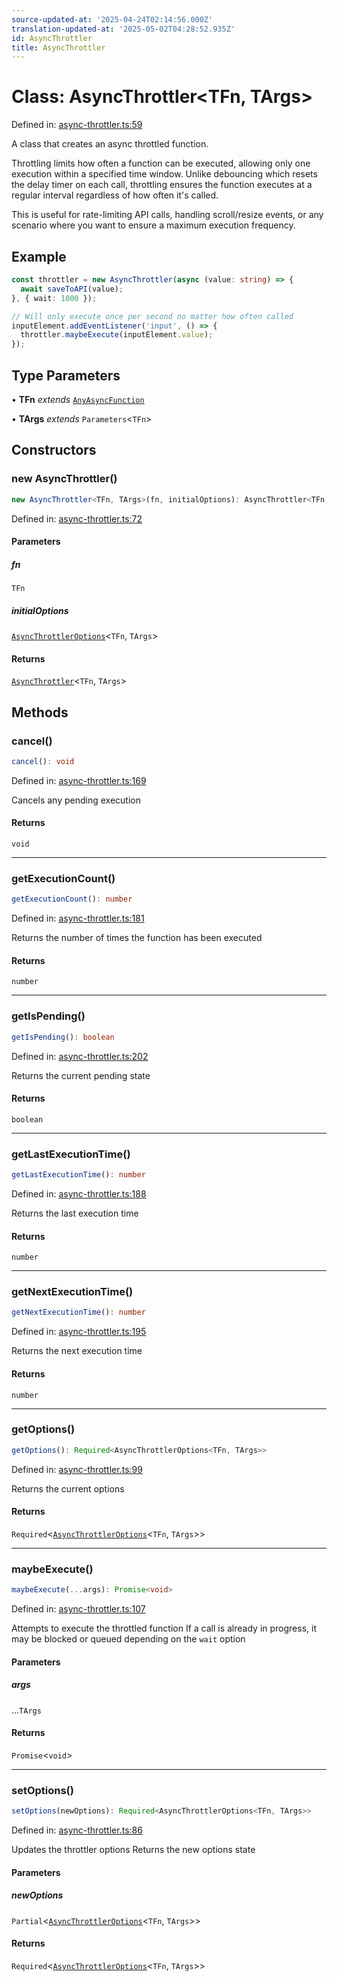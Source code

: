 ```yaml
---
source-updated-at: '2025-04-24T02:14:56.000Z'
translation-updated-at: '2025-05-02T04:28:52.935Z'
id: AsyncThrottler
title: AsyncThrottler
---
```


<!-- DO NOT EDIT: this page is autogenerated from the type comments -->

# Class: AsyncThrottler\<TFn, TArgs\>

Defined in: [async-throttler.ts:59](https://github.com/TanStack/pacer/blob/main/packages/pacer/src/async-throttler.ts#L59)

A class that creates an async throttled function.

Throttling limits how often a function can be executed, allowing only one execution within a specified time window.
Unlike debouncing which resets the delay timer on each call, throttling ensures the function executes at a
regular interval regardless of how often it's called.

This is useful for rate-limiting API calls, handling scroll/resize events, or any scenario where you want to
ensure a maximum execution frequency.

## Example

```ts
const throttler = new AsyncThrottler(async (value: string) => {
  await saveToAPI(value);
}, { wait: 1000 });

// Will only execute once per second no matter how often called
inputElement.addEventListener('input', () => {
  throttler.maybeExecute(inputElement.value);
});
```

## Type Parameters

• **TFn** *extends* [`AnyAsyncFunction`](../type-aliases/anyasyncfunction.md)

• **TArgs** *extends* `Parameters`\<`TFn`\>

## Constructors

### new AsyncThrottler()

```ts
new AsyncThrottler<TFn, TArgs>(fn, initialOptions): AsyncThrottler<TFn, TArgs>
```

Defined in: [async-throttler.ts:72](https://github.com/TanStack/pacer/blob/main/packages/pacer/src/async-throttler.ts#L72)

#### Parameters

##### fn

`TFn`

##### initialOptions

[`AsyncThrottlerOptions`](../interfaces/asyncthrottleroptions.md)\<`TFn`, `TArgs`\>

#### Returns

[`AsyncThrottler`](asyncthrottler.md)\<`TFn`, `TArgs`\>

## Methods

### cancel()

```ts
cancel(): void
```

Defined in: [async-throttler.ts:169](https://github.com/TanStack/pacer/blob/main/packages/pacer/src/async-throttler.ts#L169)

Cancels any pending execution

#### Returns

`void`

***

### getExecutionCount()

```ts
getExecutionCount(): number
```

Defined in: [async-throttler.ts:181](https://github.com/TanStack/pacer/blob/main/packages/pacer/src/async-throttler.ts#L181)

Returns the number of times the function has been executed

#### Returns

`number`

***

### getIsPending()

```ts
getIsPending(): boolean
```

Defined in: [async-throttler.ts:202](https://github.com/TanStack/pacer/blob/main/packages/pacer/src/async-throttler.ts#L202)

Returns the current pending state

#### Returns

`boolean`

***

### getLastExecutionTime()

```ts
getLastExecutionTime(): number
```

Defined in: [async-throttler.ts:188](https://github.com/TanStack/pacer/blob/main/packages/pacer/src/async-throttler.ts#L188)

Returns the last execution time

#### Returns

`number`

***

### getNextExecutionTime()

```ts
getNextExecutionTime(): number
```

Defined in: [async-throttler.ts:195](https://github.com/TanStack/pacer/blob/main/packages/pacer/src/async-throttler.ts#L195)

Returns the next execution time

#### Returns

`number`

***

### getOptions()

```ts
getOptions(): Required<AsyncThrottlerOptions<TFn, TArgs>>
```

Defined in: [async-throttler.ts:99](https://github.com/TanStack/pacer/blob/main/packages/pacer/src/async-throttler.ts#L99)

Returns the current options

#### Returns

`Required`\<[`AsyncThrottlerOptions`](../interfaces/asyncthrottleroptions.md)\<`TFn`, `TArgs`\>\>

***

### maybeExecute()

```ts
maybeExecute(...args): Promise<void>
```

Defined in: [async-throttler.ts:107](https://github.com/TanStack/pacer/blob/main/packages/pacer/src/async-throttler.ts#L107)

Attempts to execute the throttled function
If a call is already in progress, it may be blocked or queued depending on the `wait` option

#### Parameters

##### args

...`TArgs`

#### Returns

`Promise`\<`void`\>

***

### setOptions()

```ts
setOptions(newOptions): Required<AsyncThrottlerOptions<TFn, TArgs>>
```

Defined in: [async-throttler.ts:86](https://github.com/TanStack/pacer/blob/main/packages/pacer/src/async-throttler.ts#L86)

Updates the throttler options
Returns the new options state

#### Parameters

##### newOptions

`Partial`\<[`AsyncThrottlerOptions`](../interfaces/asyncthrottleroptions.md)\<`TFn`, `TArgs`\>\>

#### Returns

`Required`\<[`AsyncThrottlerOptions`](../interfaces/asyncthrottleroptions.md)\<`TFn`, `TArgs`\>\>
